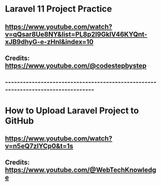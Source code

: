 # Laravel 11 Project Practice

## https://www.youtube.com/watch?v=qQsar8Ue8NY&list=PL8p2I9GklV46KYQnt-xJB9dhyG-e-zHnI&index=10

## Credits: https://www.youtube.com/@codestepbystep

## ---------------------------------------------------------------------------------

# How to Upload Laravel Project to GitHub

## https://www.youtube.com/watch?v=n5eQ7zIYCp0&t=1s

## Credits: https://www.youtube.com/@WebTechKnowledge
